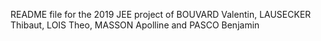 README file for the 2019 JEE project of BOUVARD Valentin, LAUSECKER Thibaut, LOIS Theo, MASSON Apolline and PASCO Benjamin
